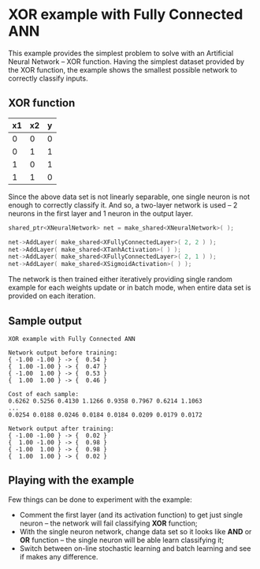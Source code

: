 # XOR example with Fully Connected ANN

This example provides the simplest problem to solve with an Artificial Neural Network – XOR function. Having the simplest dataset provided by the XOR function, the example shows the smallest possible network to correctly classify inputs.

## XOR function
| x1 | x2 |  y |
| -- | -- | -- |
|  0 |  0 |  0 |
|  0 |  1 |  1 |
|  1 |  0 |  1 |
|  1 |  1 |  0 |

Since the above data set is not linearly separable, one single neuron is not enough to correctly classify it. And so, a two-layer network is used – 2 neurons in the first layer and 1 neuron in the output layer.

```C++
shared_ptr<XNeuralNetwork> net = make_shared<XNeuralNetwork>( );

net->AddLayer( make_shared<XFullyConnectedLayer>( 2, 2 ) );
net->AddLayer( make_shared<XTanhActivation>( ) );
net->AddLayer( make_shared<XFullyConnectedLayer>( 2, 1 ) );
net->AddLayer( make_shared<XSigmoidActivation>( ) );
```

The network is then trained either iteratively providing single random example for each weights update or in batch mode, when entire data set is provided on each iteration.

## Sample output

```
XOR example with Fully Connected ANN

Network output before training:
{ -1.00 -1.00 } -> {  0.54 }
{  1.00 -1.00 } -> {  0.47 }
{ -1.00  1.00 } -> {  0.53 }
{  1.00  1.00 } -> {  0.46 }

Cost of each sample:
0.6262 0.5256 0.4130 1.1266 0.9358 0.7967 0.6214 1.1063
...
0.0254 0.0188 0.0246 0.0184 0.0184 0.0209 0.0179 0.0172

Network output after training:
{ -1.00 -1.00 } -> {  0.02 }
{  1.00 -1.00 } -> {  0.98 }
{ -1.00  1.00 } -> {  0.98 }
{  1.00  1.00 } -> {  0.02 }
```

## Playing with the example

Few things can be done to experiment with the example:
* Comment the first layer (and its activation function) to get just single neuron – the network will fail classifying **XOR** function;
* With the single neuron network, change data set so it looks like **AND** or **OR** function – the single neuron will be able learn classifying it;
* Switch between on-line stochastic learning and batch learning and see if makes any difference.


